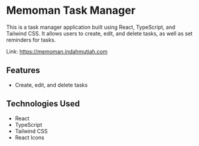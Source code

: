 # Memoman Task Manager

This is a task manager application built using React, TypeScript, and Tailwind CSS. It allows users to create, edit, and delete tasks, as well as set reminders for tasks.

Link: <https://memoman.indahmutiah.com>

## Features

- Create, edit, and delete tasks

## Technologies Used

- React
- TypeScript
- Tailwind CSS
- React Icons
